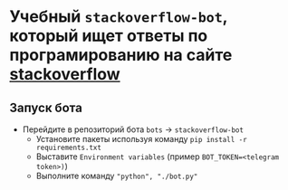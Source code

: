 # Учебный `stackoverflow-bot`, который ищет ответы по програмированию на сайте [stackoverflow](https://stackoverflow.com/)
## Запуск бота
 - Перейдите в репозиторий бота `bots` -> `stackoverflow-bot`
	- Установите пакеты используя команду `pip install -r requirements.txt`
	- Выставите `Environment variables` (пример `BOT_TOKEN=<telegram token>)`)
	- Выполните команду `"python", "./bot.py"`